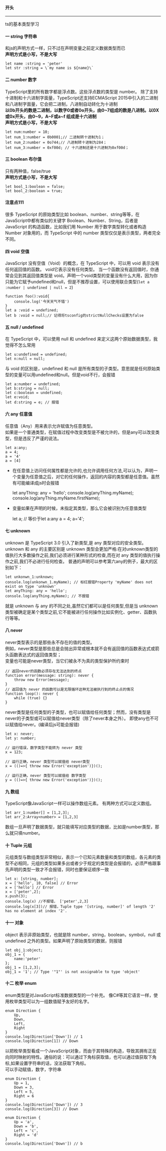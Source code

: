 #### 开头
--------------
ts的基本类型学习

#### 一 string 字符串
 和js的声明方式一样，只不过在声明变量之前定义数据类型而已  
__声明方式是小写，不是大写__

	let name :string = 'peter'
	let str :string = \`my name is ${name}\`

#### 二 number 数字
TypeScript里的所有数字都是浮点数。这些浮点数的类型是 number。 除了支持十进制和十六进制字面量，TypeScript还支持ECMAScript 2015中引入的二进制和八进制字面量，它会把二进制，八进制自动转化为十进制  
__以0b开头的数是二进制，以数字0或者0o开头，由0~7组成的数是八进制。以0X或0x开头，由0\~9，A\~F或a\~f 组成是十六进制__  
__声明方式是小写，不是大写__

	let num:number = 10;
	let num_1:number = 0b0001;// 二进制转十进制为1；
	let num_2:number = 0o744;// 八进制转十进制为284；
	let num_3:number = 0xf00d; // 十六进制还是十六进制为0xf00d；
  
#### 三 boolean 布尔值
只有两种值，false/true  
__声明方式是小写，不是大写__

	let bool_1:boolean = false;
	let bool_2:boolean = true;

#### 注意点111
很多 TypeScript 的原始类型比如 boolean、number、string等等，在JavaScript中都有类似的关键字 Boolean、Number、String，后者是 JavaScript 的构造函数，比如我们用 Number 用于数字类型转化或者构造 Number 对象用的，而 TypeScript 中的 number 类型仅仅是表示类型，两者完全不同。

#### 四 void 空值
JavaScript 没有空值（Void）的概念，在 TypeScript 中，可以用 void 表示没有任何返回值的函数。
void它表示没有任何类型。 当一个函数没有返回值时，你通常会见到其返回值类型是 void。声明一个void类型的变量没有什么大用，因为你只能为它赋予undefined和null，但是不推荐设置，可以使用联合类型(`let a :number | undefined | null = 2`)

	function foo():void{
		console.log('今天天气不错')
	}
	let a :void = undefined;
	let b :void = null;// 记得将tsconfig的strictNullChecks设置为false
    
#### 五 null / undefined
在 TypeScript 中，可以使用 null 和 undefined 来定义这两个原始数据类型，我觉得不怎么常用

	let u:undefined = undefined;
	let n:null = null;
	
与 void 的区别是，undefined 和 null 是所有类型的子类型。意思就是任何原始类型的变量可以用undefined和null。但是void不行，会报错

	let a:number = undefined;
	let b:string = null;
	let c:boolean = undefined;
	let e:void;
	let d:string = e; // 报错

#### 六 any 任意值
任意值（Any）用来表示允许赋值为任意类型。  
如果是一个普通类型，在赋值过程中改变类型是不被允许的，但是any可以改变类型，但是违反了严谨的说法。  

	let a:any;
	a = 4;
	a = '4'
	a = [4]

* 在任意值上访问任何属性都是允许的,也允许调用任何方法,可以认为，声明一个变量为任意值之后，对它的任何操作，返回的内容的类型都是任意值。虽然有可能编译成js时会报错

	let anyThing: any = 'hello';
	console.log(anyThing.myName);
	console.log(anyThing.myName.firstName);

* 变量如果在声明的时候，未指定其类型，那么它会被识别为任意值类型

	let a; // 等价于let a:any
	a = 4;
	a='4';

#### 七 unknown 
unknown 是 TypeScript 3.0 引入了新类型,是 any 类型对应的安全类型。
unknown 和 any 的主要区别是 unknown 类型会更加严格:在对unknown类型的值执行大多数操作之前,我们必须进行某种形式的检查,而在对 any 类型的值执行操作之前,我们不必进行任何检查。
普通的声明可以参考第六any的例子，最大的区别如下：

	let unkonwn_1:unknown;
	console.log(unkonwn_1.myName); // 标红报错Property 'myName' does not exist on type 'unknown'
	let anyThing: any = 'hello';
	console.log(anyThing.myName); // 不报错

就是 unknown 与 any 的不同之处,虽然它们都可以是任何类型,但是当 unknown 类型被确定是某个类型之前,它不能被进行任何操作比如实例化、getter、函数执行等等。

#### 八 never 
never类型表示的是那些永不存在的值的类型。  
例如，never类型是那些总是会抛出异常或根本就不会有返回值的函数表达式或箭头函数表达式的返回值类型；  
变量也可能是never类型，当它们被永不为真的类型保护所约束时

	// 返回never的函数必须存在无法达到的终点
	function error(message: string): never {
		throw new Error(message);
	}
	// 返回值为 never 的函数可以是无限循环这种无法被执行到的终止点的情况
	function loop(): never {
		while (true) {}
	}

never类型是任何类型的子类型，也可以赋值给任何类型；然而，没有类型是never的子类型或可以赋值给never类型（除了never本身之外）。 即使any也不可以赋值给never。(编译后js可能会报错)

	let x: never;
	let y: number;

	// 运行错误，数字类型不能转为 never 类型
	x = 123;

	// 运行正确，never 类型可以赋值给 never类型
	x = (()=>{ throw new Error('exception')})();

	// 运行正确，never 类型可以赋值给 数字类型
	y = (()=>{ throw new Error('exception')})();

#### 九 数组
TypeScript像JavaScript一样可以操作数组元素。 有两种方式可以定义数组。

	let arr_1:number[] = [1,2,3];
	let arr_2:Array<number> = [1,2,3]

数组一旦声明了数据类型，就只能填写对应类型的数据，比如是number类型，那么就只填number。

#### 十 Tuple 元组
元组类型与数组类型非常相似，表示一个已知元素数量和类型的数组，各元素的类型不必相同，元组的类型如果多出或者少于规定的类型是会报错的，必须严格跟事先声明的类型一致才不会报错，同时也要保证顺序一致

	let x: [string, number];
	x = ['hello', 10, false] // Error
	x = ['hello'] // Error
	x = ['peter',2];
	x.push(3);
	console.log(x) //不报错， ['peter',2,3]
	console.log(x[3])// 报错，Tuple type '[string, number]' of length '2' has no element at index '2'.

#### 十一 对象
object 表示非原始类型，也就是除 number，string，boolean，symbol，null 或 undefined 之外的类型。如果声明了原始类型的数据，则报错

	let obj_1:object;
	obj_1 = {
		name:'peter'
	};
	obj_1 = [1,2,3];
	obj_1 = '1'; // Type '"1"' is not assignable to type 'object'

#### 十二 枚举 enum
enum类型是对JavaScript标准数据类型的一个补充。 像C#等其它语言一样，使用枚举类型可以为一组数值赋予友好的名字。

	enum Direction {
		Up,
		Down,
		Left,
		Right
	}
	console.log(Direction['Down']) // 1
	console.log(Direction[1]) // Down

以把枚举类型看成一个JavaScript对象，而由于其特殊的构造，导致其拥有正反向同时映射的特性。通俗的说：可以通过下角标获取值，也可以通过值获取下角标,如果设置字符串的话，没法获取下角标。  
可以手动赋值，数字，字符串

	enum Direction {
		Up = 1,
		Down = 3,
		Left = 5,
		Right = 6
	}
	console.log(Direction['Down']) // 3
	console.log(Direction[3]) // Down

	enum Direction {
		Up = 'a',
		Down = 'b',
		Left = 'c',
		Right = 'd'
	}
	console.log(Direction['Down']) // b


